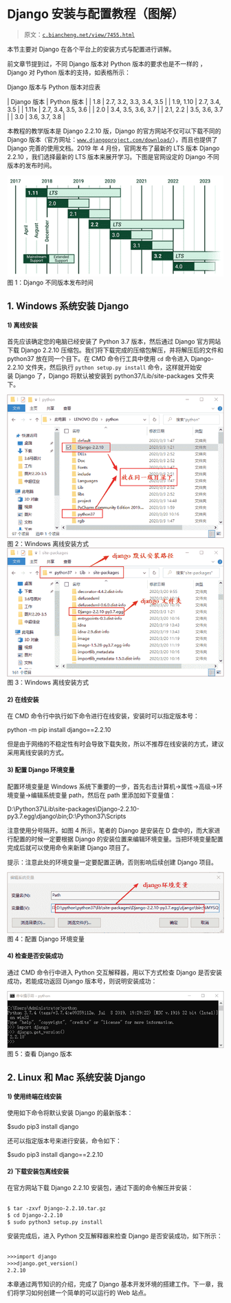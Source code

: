 # Django 安装与配置教程（图解）

> 原文：[`c.biancheng.net/view/7455.html`](http://c.biancheng.net/view/7455.html)

本节主要对 Django 在各个平台上的安装方式与配置进行讲解。

前文章节提到过，不同 Django 版本对 Python 版本的要求也是不一样的 ，Django 对 Python 版本的支持，如表格所示：

Django 版本与 Python 版本对应表

| Django 版本 | Python 版本 |
| 1.8 | 2.7, 3.2, 3.3, 3.4, 3.5 |
| 1.9, 1.10 | 2.7, 3.4, 3.5 |
| 1.11x | 2.7, 3.4, 3.5, 3.6 |
| 2.0 | 3.4, 3.5, 3.6, 3.7 |
| 2.1, 2.2 | 3.5, 3.6, 3.7 |
| 3.0 | 3.6, 3.7, 3.8 |

本教程的教学版本是 Django 2.2.10 版，Django 的官方网站不仅可以下载不同的 Django 版本（官方网址：[`www.djangoproject.com/download/`](http://www.djangoproject.com/download/)），而且也提供了 Django 完善的使用文档。2019 年 4 月份，官网发布了最新的 LTS 版本 Django 2.2.10 ，我们选择最新的 LTS 版本来展开学习。下图是官网设定的 Django 不同版本的发布时间。

![Django 版本官网发布时间图](img/c559e49f25b645635d0e89f3d979ad3e.png)
图 1：Django 不同版本发布时间

## 1\. Windows 系统安装 Django

#### 1) 离线安装

首先应该确定您的电脑已经安装了 Python 3.7 版本，然后通过 Django 官方网站下载 Django 2.2.10 压缩包。我们将下载完成的压缩包解压，并将解压后的文件和 python37 放在同一个目下。在 CMD 命令行工具中使用 `cd` 命令进入 Django-2.2.10 文件夹，然后执行 `python setup.py install` 命令，这样就开始安装 Django 了，Django 将默认被安装到 python37/Lib/site-packages 文件夹下。

![Django 的安装](img/c68257168bc8afad7ac50dd2977ded67.png)
图 2：Windows 离线安装方式
![Django 安装路径图](img/26d347a09c66de16f8042856b7c8f5f0.png)
图 3：Windows 离线安装方式

#### 2) 在线安装

在 CMD 命令行中执行如下命令进行在线安装，安装时可以指定版本号：

python -m pip install django==2.2.10

但是由于网络的不稳定性有时会导致下载失败，所以不推荐在线安装的方式，建议采用离线安装的方式。

#### 3) 配置 Django 环境变量

配置环境变量是 Windows 系统下重要的一步，首先右击计算机->属性->高级->环境变量->编辑系统变量 path，然后在 path 里添加如下变量值：

D:\Python37\Lib\site-packages\Django-2.2.10-py3.7.egg\django\bin;D:\Python37\Scripts

注意使用分号隔开。如图 4 所示，笔者的 Django 是安装在 D 盘中的，而大家进行配置的时候一定要根据 Django 的安装位置来编辑环境变量。当把环境变量配置完成后就可以使用命令来新建 Django 项目了。

提示：注意此处的环境变量一定要配置正确，否则影响后续创建 Django 项目。

![环境变量配置](img/6b9430f50bb752268958d5c69561adfb.png)
图 4：配置 Django 环境变量

#### 4) 检查是否安装成功

通过 CMD 命令行中进入 Python 交互解释器，用以下方式检查 Django 是否安装成功，若能成功返回 Django 版本号，则说明安装成功：

![cmd 命令行中检查版本号](img/d6a596a83b46e68900fafbca3b3affba.png)图 5：查看 Django 版本

## 2\. Linux 和 Mac 系统安装 Django

#### 1) 使用终端在线安装

使用如下命令将默认安装 Django 的最新版本：

$sudo pip3 install django

还可以指定版本号来进行安装，命令如下：

$sudo pip3 install django==2.2.10

#### 2) 下载安装包离线安装

在官方网站下载 Django 2.2.10 安装包，通过下面的命令解压并安装：

```

$ tar -zxvf Django-2.2.10.tar.gz  
$ cd Django-2.2.10
$ sudo python3 setup.py install
```

安装完成后，进入 Python 交互解释器来检查 Django 是否安装成功，如下所示：

```

>>>import django
>>>django.get_version()
2.2.10

```

本章通过两节知识的介绍，完成了 Django 基本开发环境的搭建工作。下一章，我们将学习如何创建一个简单的可以运行的 Web 站点。